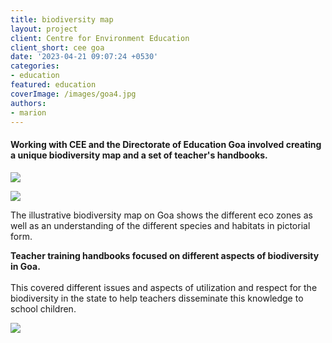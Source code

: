 ```yaml
---
title: biodiversity map
layout: project
client: Centre for Environment Education
client_short: cee goa
date: '2023-04-21 09:07:24 +0530'
categories:
- education
featured: education
coverImage: /images/goa4.jpg
authors: 
- marion
---
```


#### Working with CEE and the Directorate of Education Goa involved creating a unique biodiversity map and a set of teacher's handbooks.

![]({{site.baseurl}}/images/goa3.jpg)

![]({{site.baseurl}}/images/goa4.jpg)

The illustrative biodiversity map on Goa shows the different eco zones as well as an understanding of the different species and habitats in pictorial form.

**Teacher training handbooks focused on different aspects of biodiversity in Goa.** <br><br> This covered different issues and aspects of utilization and respect for the biodiversity in the state to help teachers disseminate this knowledge to school children.

![]({{site.baseurl}}/images/goa.jpg)


